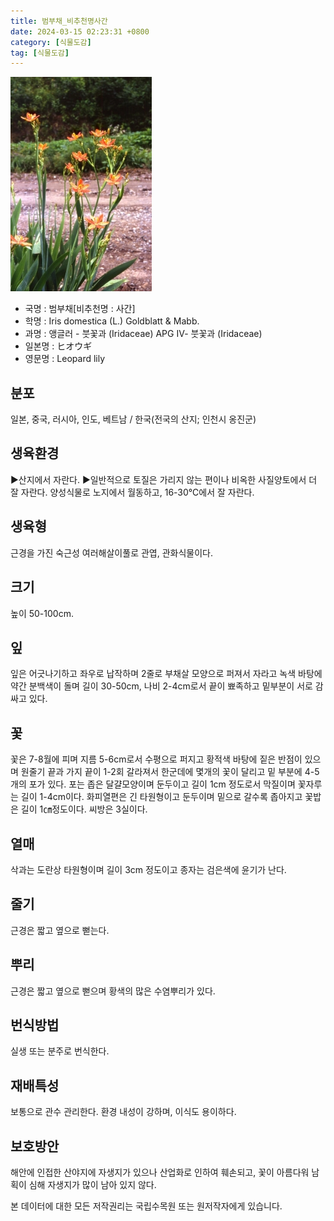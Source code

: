 ```yaml
---
title: 범부채_비추천명사간
date: 2024-03-15 02:23:31 +0800
category: [식물도감]
tag: [식물도감]
---
```




![범부채[비추천명 : 사간]](/assets/img/fileUpload/plants/basic/Iridaceae/Belamcanda/15206/1_th2.JPG)
- 국명 : 범부채[비추천명 : 사간]
- 학명 : Iris domestica (L.) Goldblatt & Mabb.
- 과명 : 앵글러 - 붓꽃과 (Iridaceae) APG Ⅳ- 붓꽃과 (Iridaceae)
- 일본명 : ヒオウギ
- 영문명 : Leopard lily


## 분포
일본, 중국, 러시아, 인도, 베트남 / 한국(전국의 산지; 인천시 옹진군) 
## 생육환경
▶산지에서 자란다. 
▶일반적으로 토질은 가리지 않는 편이나 비옥한 사질양토에서 더 잘 자란다. 양성식물로 노지에서 월동하고, 16-30℃에서 잘 자란다.
## 생육형
근경을 가진 숙근성 여러해살이풀로 관엽, 관화식물이다.
## 크기
높이 50-100cm.
## 잎
잎은 어긋나기하고 좌우로 납작하며 2줄로 부채살 모양으로 퍼져서 자라고 녹색 바탕에 약간 분백색이 돌며 길이 30-50cm, 나비 2-4cm로서 끝이 뾰족하고 밑부분이 서로 감싸고 있다.
## 꽃
꽃은 7-8월에 피며 지름 5-6cm로서 수평으로 퍼지고 황적색 바탕에 짙은 반점이 있으며 원줄기 끝과 가지 끝이 1-2회 갈라져서 한군데에 몇개의 꽃이 달리고 밑 부분에 4-5개의 포가 있다. 포는 좁은 달걀모양이며 둔두이고 길이 1cm 정도로서 막질이며 꽃자루는 길이 1-4cm이다. 화피열편은 긴 타원형이고 둔두이며 밑으로 갈수록 좁아지고 꽃밥은 길이 1㎝정도이다. 씨방은 3실이다.
## 열매
삭과는 도란상 타원형이며 길이 3cm 정도이고 종자는 검은색에 윤기가 난다.
## 줄기
근경은 짧고 옆으로 뻗는다.
## 뿌리
근경은 짧고 옆으로 뻗으며 황색의 많은 수염뿌리가 있다.
## 번식방법
실생 또는 분주로 번식한다.
## 재배특성
보통으로 관수 관리한다. 환경 내성이 강하며, 이식도 용이하다.
## 보호방안
해안에 인접한 산야지에 자생지가 있으나 산업화로 인하여 훼손되고, 꽃이 아름다워 남획이 심해 자생지가 많이 남아 있지 않다.






본 데이터에 대한 모든 저작권리는 국립수목원 또는 원저작자에게 있습니다.
